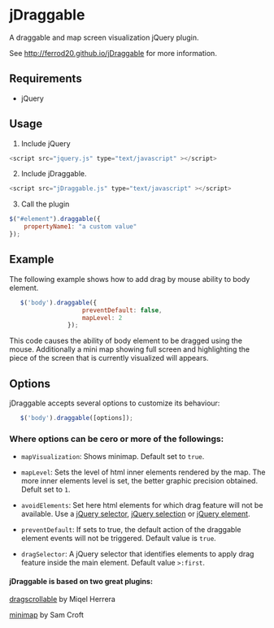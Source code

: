 jDraggable
==========

A draggable and map screen visualization jQuery plugin. 

See http://ferrod20.github.io/jDraggable for more information.

## Requirements

* jQuery

## Usage

1. Include jQuery
```javascript
<script src="jquery.js" type="text/javascript" ></script>
```
2. Include jDraggable. 
```javascript
<script src="jDraggable.js" type="text/javascript" ></script>
```
3. Call the plugin 
```javascript
$("#element").draggable({
    propertyName1: "a custom value"
});
```

## Example

The following example shows how to add drag by mouse ability to body element.


```javascript
   $('body').draggable({
                    preventDefault: false,
                    mapLevel: 2
                });
```

This code causes the ability of body element to be dragged using the mouse. Additionally a mini map showing full screen and highlighting the piece of the screen that is currently visualized will appears.

## Options

jDraggable accepts several options to customize its behaviour:


```javascript
   $('body').draggable([options]);
```

### Where options can be cero or more of the followings:

* `mapVisualization`: Shows minimap. Default set to `true`.

* `mapLevel`: Sets the level of html inner elements rendered by the map. The more inner elements level is set, the better graphic precision obtained. Defult set to `1`.

* `avoidElements`: Set here html elements for which drag feature will not be available. Use a [jQuery selector](http://api.jquery.com/Types/#Selector), [jQuery selection](http://api.jquery.com/Types/#jQuery) or [jQuery element](http://api.jquery.com/Types/#Element).

* `preventDefault`: If sets to true, the default action of the draggable element events will not be triggered. Default value is `true`.

* `dragSelector`: A jQuery selector that identifies elements to apply drag feature inside the main element. Default value `>:first`.

#### jDraggable is based on two great plugins:

[dragscrollable](http://hitconsultants.com/dragscroll_scrollsync/scrollpane.html) by Miqel Herrera

[minimap](https://github.com/samcroft/mini-map) by Sam Croft
